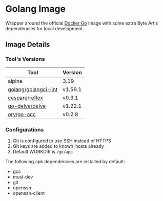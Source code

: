 # Golang Image

Wrapper around the official [Docker Go](https://hub.docker.com/_/golang) image with some extra Byte Artis dependencies for local development.

## Image Details

### Tool's Versions

| Tool | Version |
| - | - |
| alpine | 3.19 |
| [golang/golangci-lint](https://github.com/golangci/golangci-lint) | v1.59.1 |
| [cespare/reflex](https://github.com/cespare/reflex) | v0.3.1 |
| [go-delve/delve](https://github.com/go-delve/delve) | v1.22.1 |
| [ory/go-acc](https://github.com/ory/go-acc) | v0.2.8 |

### Configurations

1. Git is configured to use SSH instead of HTTPS
2. Git keys are added to known_hosts already
3. Default WORKDIR is `/go/app`

The following apk dependencies are installed by default:

- gcc
- musl-dev
- git
- openssh
- openssh-client
